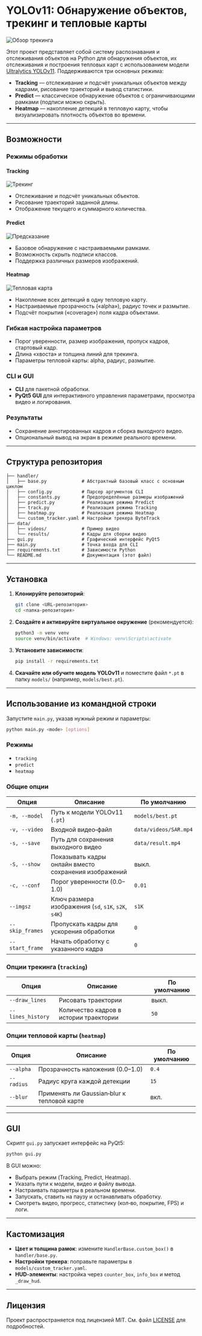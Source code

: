 # YOLOv11: Обнаружение объектов, трекинг и тепловые карты

![Обзор трекинга](photo/tracking.png)

Этот проект представляет собой систему распознавания и отслеживания объектов на Python для обнаружения объектов, их отслеживания и построения тепловых карт с использованием модели [Ultralytics YOLOv11](https://github.com/ultralytics/ultralytics). Поддерживаются три основных режима:

* **Tracking** — отслеживание и подсчёт уникальных объектов между кадрами, рисование траекторий и вывод статистики.  
* **Predict** — классическое обнаружение объектов с ограничивающими рамками (подписи можно скрыть).  
* **Heatmap** — накопление детекций в тепловую карту, чтобы визуализировать плотность объектов во времени.

---

## Возможности

### Режимы обработки

#### Tracking
![Трекинг](photo/tracking.png)

* Отслеживание и подсчёт уникальных объектов.
* Рисование траекторий заданной длины.
* Отображение текущего и суммарного количества.

#### Predict
![Предсказание](photo/predict.png)

* Базовое обнаружение с настраиваемыми рамками.
* Возможность скрыть подписи классов.
* Поддержка различных размеров изображений.

#### Heatmap
![Тепловая карта](photo/heatmap.png)

* Накопление всех детекций в одну тепловую карту.
* Настраиваемые прозрачность («alpha»), радиус точек и размытие.
* Подсчёт покрытия («coverage») поля кадра объектами.

### Гибкая настройка параметров

* Порог уверенности, размер изображения, пропуск кадров, стартовый кадр.
* Длина «хвоста» и толщина линий для трекинга.
* Параметры тепловой карты: alpha, радиус, размытие.

### CLI и GUI

* **CLI** для пакетной обработки.
* **PyQt5 GUI** для интерактивного управления параметрами, просмотра видео и логирования.

### Результаты

* Сохранение аннотированных кадров и сборка выходного видео.
* Опциональный вывод на экран в режиме реального времени.

---

## Структура репозитория

```
├── handler/
│   ├── base.py             # Абстрактный базовый класс c основным циклом
│   ├── config.py           # Парсер аргументов CLI
│   ├── constants.py        # Предопределённые размеры изображений
│   ├── predict.py          # Реализация режима Predict
│   ├── track.py            # Реализация режима Tracking
│   ├── heatmap.py          # Реализация режима Heatmap
│   └── custom_tracker.yaml # Настройки трекера ByteTrack
├── data/
│   ├── videos/             # Пример видео
│   └── results/            # Кадры для сборки видео
├── gui.py                  # Графический интерфейс PyQt5
├── main.py                 # Точка входа для CLI
├── requirements.txt        # Зависимости Python
└── README.md               # Документация (этот файл)
```

---

## Установка

1. **Клонируйте репозиторий**:

   ```bash
   git clone <URL-репозитория>
   cd <папка-репозитория>
   ```

2. **Создайте и активируйте виртуальное окружение** (рекомендуется):

   ```bash
   python3 -m venv venv
   source venv/bin/activate  # Windows: venv\Scripts\activate
   ```

3. **Установите зависимости**:

   ```bash
   pip install -r requirements.txt
   ```

4. **Скачайте или обучите модель YOLOv11** и поместите файл ``*.pt`` в папку `models/` (например, `models/best.pt`).

---

## Использование из командной строки

Запустите `main.py`, указав нужный режим и параметры:

```bash
python main.py <mode> [options]
```

### Режимы

* `tracking`
* `predict`
* `heatmap`

### Общие опции

| Опция               | Описание                                                  | По умолчанию            |
| ------------------- | --------------------------------------------------------- | ----------------------- |
| `-m, --model`       | Путь к модели YOLOv11 (`.pt`)                             | `models/best.pt`        |
| `-v, --video`       | Входной видео‑файл                                        | `data/videos/SAR.mp4`   |
| `-s, --save`        | Путь для сохранения выходного видео                       | `data/result.mp4`       |
| `-S, --show`        | Показывать кадры онлайн вместо сохранения изображений     | выкл.                   |
| `-c, --conf`        | Порог уверенности (0.0–1.0)                               | `0.01`                  |
| `--imgsz`           | Ключ размера изображения (`sd`, `s1K`, `s2K`, `s4K`)      | `s1K`                   |
| `--skip_frames`     | Пропускать кадры для ускорения обработки                  | `0`                     |
| `--start_frame`     | Начать обработку с указанного кадра                       | `0`                     |

### Опции трекинга (`tracking`)

| Опция              | Описание                                        | По умолчанию |
| ------------------ | ----------------------------------------------- | ------------ |
| `--draw_lines`     | Рисовать траектории                             | выкл.        |
| `--lines_history`  | Количество кадров в истории траектории          | `50`         |

### Опции тепловой карты (`heatmap`)

| Опция       | Описание                                    | По умолчанию |
| ----------- | ------------------------------------------- | ------------ |
| `--alpha`   | Прозрачность наложения (0.0–1.0)            | `0.4`        |
| `--radius`  | Радиус круга каждой детекции                | `15`         |
| `--blur`    | Применять ли Gaussian‑blur к тепловой карте | вкл.         |

---

## GUI

Скрипт `gui.py` запускает интерфейс на PyQt5:

```bash
python gui.py
```

В GUI можно:

* Выбрать режим (Tracking, Predict, Heatmap).
* Указать пути к модели, видео и файлу вывода.
* Настраивать параметры в реальном времени.
* Запускать, ставить на паузу и останавливать обработку.
* Смотреть видео, прогресс, статистику (кол‑во, покрытие, FPS) и логи.

---

## Кастомизация

* **Цвет и толщина рамок**: измените `HandlerBase.custom_box()` в `handler/base.py`.
* **Настройки трекера**: поправьте параметры в `models/custom_tracker.yaml`.
* **HUD‑элементы**: настройка через `counter_box`, `info_box` и метод `_draw_hud`.

---

## Лицензия

Проект распространяется под лицензией MIT. См. файл [LICENSE](LICENSE) для подробностей.
